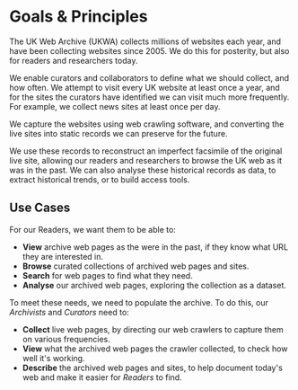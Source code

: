 # Goals & Principles

The UK Web Archive (UKWA) collects millions of websites each year, and have been collecting websites since 2005. We do this for posterity, but also for readers and researchers today.

We enable curators and collaborators to define what we should collect, and how often. We attempt to visit every UK website at least once a year, and for the sites the curators have identified we can visit much more frequently. For example, we collect news sites at least once per day.

We capture the websites using web crawling software, and converting the live sites into static records we can preserve for the future.

We use these records to reconstruct an imperfect facsimile of the original live site, allowing our readers and researchers to browse the UK web as it was in the past. We can also analyse these historical records as data, to extract historical trends, or to build access tools.

## Use Cases

For our Readers, we want them to be able to:

- **View** archive web pages as the were in the past, if they know what URL they are interested in.
- **Browse** curated collections of archived web pages and sites.
- **Search** for web pages to find what they need.
- **Analyse** our archived web pages, exploring the collection as a dataset.

To meet these needs, we need to populate the archive. To do this, our _Archivists_ and _Curators_ need to:

- **Collect** live web pages, by directing our web crawlers to capture them on various frequencies.
- **View** what the archived web pages the crawler collected, to check how well it's working.
- **Describe** the archived web pages and sites, to help document today's web and make it easier for _Readers_ to find.
